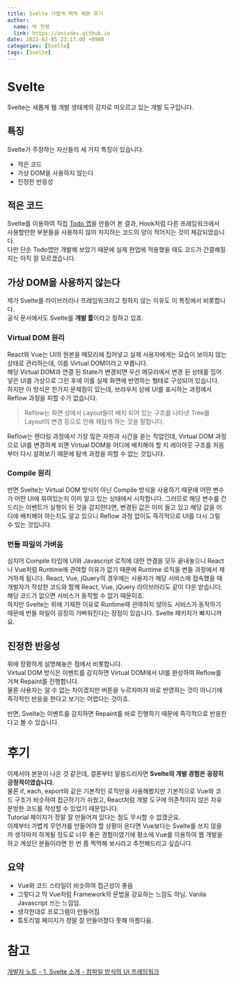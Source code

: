 ```yaml
---
title: Svelte 가볍게 찍먹 해본 후기
author:
  name: 박 찬영
  link: https://univdev.github.io
date: 2022-02-05 23:17:00 +0900
categories: [Svelte]
tags: [Svelte]
---
```

# Svelte
Svelte는 새롭게 웹 개발 생태계의 강자로 떠오르고 있는 개발 도구입니다.
## 특징
Svelte가 주장하는 자신들의 세 가지 특징이 있습니다.  
- 적은 코드
- 가상 DOM을 사용하지 않는다
- 진정한 반응성

## 적은 코드
Svelte를 이용하여 직접 [Todo 앱][Todo]을 만들어 본 결과, Hook처럼 다른 프레임워크에서 사용할만한 부분들을 사용하지 않아 차지하는 코드의 양이 적어지는 것이 체감되었습니다.  
다만 단순 Todo앱만 개발해 보았기 때문에 실제 현업에 적용했을 때도 코드가 간결해질지는 아직 잘 모르겠습니다.  
## 가상 DOM을 사용하지 않는다
제가 Svelte를 라이브러리나 프레임워크라고 칭하지 않는 이유도 이 특징에서 비롯합니다.  
공식 문서에서도 Svelte를 **개발 툴**이라고 칭하고 있죠.  
### Virtual DOM 원리
React와 Vue는 UI의 원본을 메모리에 집어넣고 실제 사용자에게는 모습이 보이지 않는 상태로 관리하는데, 이를 Virtual DOM이라고 부릅니다.  
해당 Virtual DOM과 연결 된 State가 변경되면 우선 메모리에서 변경 된 상태를 집어넣은 UI를 가상으로 그린 후에 이를 실제 화면에 반영하는 형태로 구성되어 있습니다.  
하지만 이 방식은 한가지 문제점이 있는데, 브라우저 상에 UI를 표시하는 과정에서 Reflow 과정을 피할 수가 없습니다.  

> Reflow는 화면 상에서 Layout들이 배치 되어 있는 구조를 나타낸 Tree를 Layout의 변경 등으로 인해 재탐색 하는 것을 말합니다.

Reflow는 렌더링 과정에서 가장 많은 자원과 시간을 쏟는 작업인데, Virtual DOM 과정으로 UI를 변경하게 되면 Virtual DOM을 어디에 배치해야 할 지 레이아웃 구조를 처음부터 다시 살펴보기 때문에 탐색 과정을 피할 수 없는 것입니다.
### Compile 원리
반면 Svelte는 Virtual DOM 방식이 아닌 Compile 방식을 사용하기 때문에 어떤 변수가 어떤 UI에 묶여있는지 이미 알고 있는 상태에서 시작합니다. 그러므로 해당 변수를 건드리는 이벤트가 실행이 된 것을 감지한다면, 변경된 값은 이미 들고 있고 해당 값을 어디에 배치해야 하는지도 알고 있으니 Reflow 과정 없이도 즉각적으로 UI를 다시 그릴 수 있는 것입니다.
### 번들 파일의 가벼움
심지어 Compile 타임에 UI와 Javascript 로직에 대한 연결을 모두 끝내놓으니 React나 Vue처럼 Runtime에 관여할 이유가 없기 때문에 Runtime 로직을 번들 과정에서 제거하게 됩니다. 
React, Vue, jQuery의 경우에는 사용자가 해당 서비스에 접속했을 때 개발자가 작성한 코드와 함께 React, Vue, jQuery 라이브러리도 같이 다운 받습니다. 해당 코드가 없으면 서비스가 동작할 수 없기 때문이죠.  
하지만 Svelte는 위에 기재한 이유로 Runtime때 관여하지 않아도 서비스가 동작하기 때문에 번들 파일이 굉장히 가벼워진다는 장점이 있습니다. Svelte 패키지가 빠지니까요.
## 진정한 반응성
위에 장황하게 설명해놓은 점에서 비롯합니다.  
Virtual DOM 방식은 이벤트를 감지하면 Virtual DOM에서 UI를 완성하여 Reflow를 거쳐 Repaint를 진행합니다.  
물론 사용자는 알 수 없는 차이겠지만 버튼을 누르자마자 바로 반영하는 것이 아니기에 즉각적인 반응을 한다고 보기는 어렵다는 것이죠.

반면, Svelte는 이벤트를 감지하면 Repaint를 바로 진행하기 때문에 즉각적으로 반응한다고 볼 수 있습니다.
# 후기
이제서야 본문이 나온 것 같은데, 결론부터 말씀드리자면 **Svelte의 개발 경험은 굉장히 긍정적이였습니다.**  
물론 if, each, export와 같은 기본적인 로직만을 사용해봤지만 기본적으로 Vue와 코드 구조가 비슷하여 접근하기가 쉬웠고, React처럼 개발 도구에 의존적이지 않은 자유분방한 코드를 작성할 수 있었기 때문입니다.  
Tutorial 페이지가 정말 잘 만들어져 있다는 점도 무시할 수 없겠군요.  
이제부터 가볍게 무언가를 만들어야 할 상황이 온다면 Vue보다는 Svelte를 쓰지 않을까 생각마저 하게될 정도로 너무 좋은 경험이였기에 평소에 Vue를 이용하여 웹 개발을 하고 계셨던 분들이라면 한 번 쯤 찍먹해 보시라고 추천해드리고 싶습니다.
## 요약
- Vue와 코드 스타일이 비슷하여 접근성이 좋음
- 그렇다고 막 Vue처럼 Framework의 문법을 강요하는 느낌도 아님. Vanila Javascript 쓰는 느낌임.
- 생각한대로 프로그램이 만들어짐
- 튜토리얼 페이지가 정말 잘 만들어졌다 못해 아름다움.

# 참고
[개발자 노트 - 1. Svelte 소개 - 컴파일 방식의 UI 프레임워크][참고 문헌]

[Todo]: https://github.com/univdev/svelte-todo
[참고 문헌]: https://kim1124.tistory.com/60